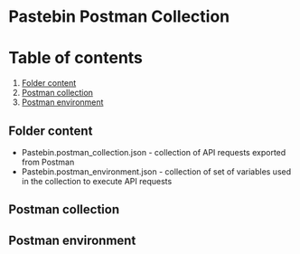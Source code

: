 # Pastebin Postman Collection

# Table of contents
1. [Folder content](#content)
2. [Postman collection](#postman_collection)
3. [Postman environment](#postman_environment)

## Folder content <a name="content"></a>

* Pastebin.postman_collection.json - collection of API requests exported from Postman
* Pastebin.postman_environment.json - collection of set of variables used in the collection to execute API requests

## Postman collection <a name="postman_collection"></a>

## Postman environment <a name="postman_environment"></a>
